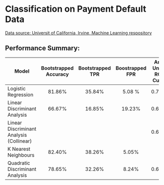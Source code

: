 # Classification on Payment Default Data

[Data source: Universit of California, Irvine, Machine Learning respository](http://archive.ics.uci.edu/ml/datasets/default+of+credit+card+clients)

## Performance Summary:

| Model                                    | Bootstrapped Accuracy | Bootstrapped TPR | Boostrapped FPR | Area Under ROC Curve |
| ---------------------------------------- |:---------------------:|:----------------:|:---------------:|:--------------------:|
| Logistic Regression                      | 81.86%                | 35.84%           | 5.08 %          | 0.7237               |
| Linear Discriminant Analysis             | 66.67%                | 16.85%           | 19.23%          | 0.6438               |
| Linear Discriminant Analysis (Collinear) |                       |                  |                 | 0.6868               |
| K Nearest Neighbours                     | 82.40%                | 38.26%           | 5.05%           |                      |
| Quadratic Discriminant Analysis          | 78.65%                | 32.26%           | 8.24%           | 0.6084               |
